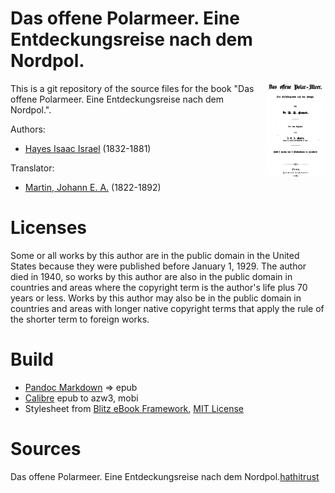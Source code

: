 # Das offene Polarmeer. Eine Entdeckungsreise nach dem Nordpol.

<img align="right" height="150" src="https://github.com/kogo59/Das_offene_Polar-Meer/blob/main/images/cover.jpg">

This is a git repository of the source files for the book "Das offene Polarmeer. Eine Entdeckungsreise nach dem Nordpol.".

Authors:

* [Hayes Isaac Israel](https://de.wikipedia.org/wiki/Isaac_Israel_Hayes) (1832-1881)

Translator:

* [Martin, Johann E. A.](https://d-nb.info/gnd/120641747) (1822-1892)


# Licenses
Some or all works by this author are in the public domain in the United States
because they were published before January 1, 1929. The author died in 1940, so
works by this author are also in the public domain in countries and areas where
the copyright term is the author's life plus 70 years or less. Works by this
author may also be in the public domain in countries and areas with longer
native copyright terms that apply the rule of the shorter term to foreign works.

# Build
* [Pandoc Markdown](https://pandoc.org/MANUAL.html#pandocs-markdown) => epub
* [Calibre](https://calibre-ebook.com/) epub to azw3, mobi
* Stylesheet from [Blitz eBook Framework](https://friendsofepub.github.io/Blitz/), [MIT License](https://github.com/FriendsOfEpub/Blitz/blob/master/LICENSE)

# Sources
Das offene Polarmeer. Eine Entdeckungsreise nach dem Nordpol.[hathitrust](https://www.digitale-sammlungen.de/de/view/bsb10465321?page=1)


